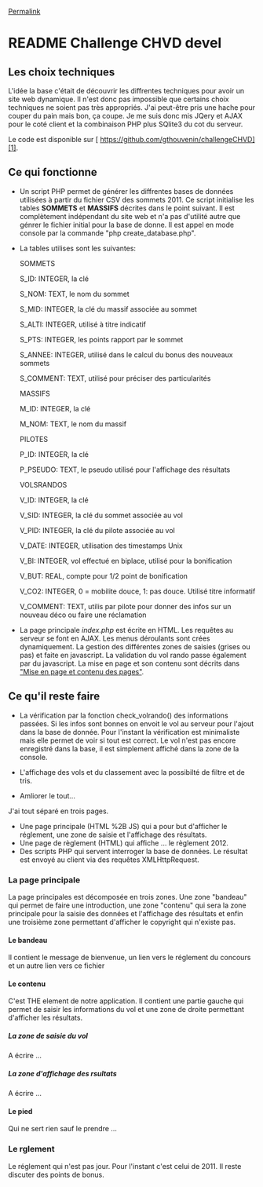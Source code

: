 [Permalink](http://volbivouac.free.fr/challengeCHVD/README.html "Permalink to README Challenge CHVD devel")

# README Challenge CHVD devel

## Les choix techniques

L'idée la base c'était de découvrir les diffrentes techniques pour avoir un site
web dynamique. Il n'est donc pas impossible que certains choix techniques ne
soient pas très appropriés. J'ai peut-être pris une hache pour couper du pain
mais bon, ça coupe. Je me suis donc mis JQery et AJAX pour le coté client et la
combinaison PHP plus SQlite3 du cot du serveur.
  
Le code est disponible sur [ https://github.com/gthouvenin/challengeCHVD][1]. 

## Ce qui fonctionne 

*   Un script PHP permet de générer les diffrentes bases de données utilisées
à partir du fichier CSV des sommets 2011. Ce script initialise les tables
**SOMMETS** et **MASSIFS** décrites dans le point suivant. Il est complètement
indépendant du site web et n'a pas d'utilité autre que génrer le fichier
initial pour la base de donne. Il est appel en mode console par la commande
"php create_database.php". 

*   La tables utilises sont les suivantes:  

    SOMMETS 
    
    S_ID: INTEGER, la clé
    
    S_NOM: TEXT, le nom du sommet
    
    S_MID: INTEGER, la clé du massif associée au sommet
    
    S_ALTI: INTEGER, utilisé à titre indicatif
    
    S_PTS: INTEGER, les points rapport par le sommet
    
    S_ANNEE: INTEGER, utilisé dans le calcul du bonus des nouveaux sommets
    
    S_COMMENT: TEXT, utilisé pour préciser des particularités
    
    MASSIFS 
    
    M_ID: INTEGER, la clé
    
    M_NOM: TEXT, le nom du massif
    
    PILOTES 
    
    P_ID: INTEGER, la clé
    
    P_PSEUDO: TEXT, le pseudo utilisé pour l'affichage des résultats
    
    VOLSRANDOS 
    
    V_ID: INTEGER, la clé
    
    V_SID: INTEGER, la clé du sommet associée au vol
    
    V_PID: INTEGER, la clé du pilote associée au vol
    
    V_DATE: INTEGER, utilisation des timestamps Unix
    
    V_BI: INTEGER, vol effectué en biplace, utilisé pour la bonification
    
    V_BUT: REAL, compte pour 1/2 point de bonification
    
    V_CO2: INTEGER, 0 = mobilite douce, 1: pas douce. Utilisé titre informatif
    
    V_COMMENT: TEXT, utilis par pilote pour donner des infos sur un nouveau
               déco ou faire une réclamation

*   La page principale *index.php* est écrite en HTML. Les requêtes au serveur
se font en AJAX. Les menus déroulants sont crées dynamiquement. La gestion des
différentes zones de saisies (grises ou pas) et faite en javascript. La
validation du vol rando passe également par du javascript. La mise en page et
son contenu sont décrits dans ["Mise en page et contenu des pages"][2]. 

## Ce qu'il reste faire 

*   La vérification par la fonction check_volrando() des informations passées.
Si les infos sont bonnes on envoit le vol au serveur pour l'ajout dans la base
de donnée. Pour l'instant la vérification est minimaliste mais elle permet de
voir si tout est correct. Le vol n'est pas encore enregistré dans la base, il
est simplement affiché dans la zone de la console.
 
*   L'affichage des vols et du classement avec la possibilté de filtre et de
    tris. 

*   Amliorer le tout... 

J'ai tout séparé en trois pages. 

*   Une page principale (HTML %2B JS) qui a pour but d'afficher le réglement,
    une zone de saisie et l'affichage des résultats. 
*   Une page de règlement (HTML) qui affiche ... le règlement 2012. 
*   Des scripts PHP qui servent interroger la base de données. Le résultat est
    envoyé au client via des requêtes XMLHttpRequest. 

### La page principale 

La page principales est décomposée en trois zones. Une zone "bandeau" qui permet
de faire une introduction, une zone "contenu" qui sera la zone principale pour
la saisie des données et l'affichage des résultats et enfin une troisième zone
permettant d'afficher le copyright qui n'existe pas. 

#### Le bandeau

Il contient le message de bienvenue, un lien vers le réglement du concours et
un autre lien vers ce fichier 

#### Le contenu 

C'est THE element de notre application. Il contient une partie gauche qui permet
de saisir les informations du vol et une zone de droite permettant d'afficher
les résultats. 

##### La zone de saisie du vol 

A écrire ... 

##### La zone d'affichage des rsultats 

A écrire ... 

#### Le pied 

Qui ne sert rien sauf le prendre ... 

### Le rglement 

Le réglement qui n'est pas jour. Pour l'instant c'est celui de 2011. Il reste
discuter des points de bonus.

 [1]: https://github.com/gthouvenin/challengeCHVD
 [2]: http://volbivouac.free.fr#MiseEnPage
